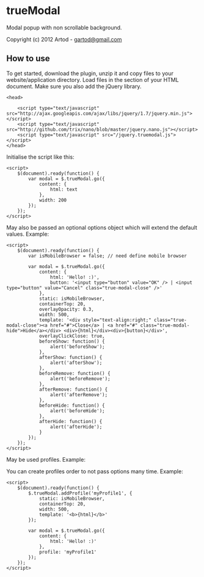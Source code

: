 trueModal
========

Modal popup with non scrollable background.

Copyright (c) 2012 Artod - gartod@gmail.com

How to use
----------

To get started, download the plugin, unzip it and copy files to your website/application directory.
Load files in the <head> section of your HTML document. Make sure you also add the jQuery library.

    <head>
		
        <script type="text/javascript" src="http://ajax.googleapis.com/ajax/libs/jquery/1.7/jquery.min.js"></script>
		<script type="text/javascript" src="http://github.com/trix/nano/blob/master/jquery.nano.js"></script>
        <script type="text/javascript" src="/jquery.truemodal.js"></script>
    </head>

Initialise the script like this:

    <script>
        $(document).ready(function() {
			var modal = $.trueModal.go({
				content: {
					html: text
				},
				width: 200
			});
        });
    </script>

May also be passed an optional options object which will extend the default values. Example:

    <script>
        $(document).ready(function() {
			var isMobileBrowser = false; // need define mobile browser
			
			var modal = $.trueModal.go({
				content: {
					html: 'Hello! :)',
					button: '<input type="button" value="OK" /> | <input type="button" value="Cancel" class="true-modal-close" />'
				},
				static: isMobileBrowser,
				containerTop: 20,
				overlayOpacity: 0.3,
				width: 500,
				template: '<div style="text-align:right;" class="true-modal-close"><a href="#">Close</a> | <a href="#" class="true-modal-hide">Hide</a></div> <div>{html}</div><div>{button}</div>',				
				overlayClickClose: true,				
				beforeShow: function() {
					alert('beforeShow');
				},
				afterShow: function() {
					alert('afterShow');
				},
				beforeRemove: function() {
					alert('beforeRemove');
				},
				afterRemove: function() {
					alert('afterRemove');
				},
				beforeHide: function() {
					alert('beforeHide');
				},
				afterHide: function() {
					alert('afterHide');
				}
			});
        });
    </script>

May be used profiles. Example:

You can create profiles order to not pass options many time. Example:

    <script>
        $(document).ready(function() {
			$.trueModal.addProfile('myProfile1', {
				static: isMobileBrowser,
				containerTop: 20,
				width: 500,
				template: '<b>{html}</b>'				
			});
			
			var modal = $.trueModal.go({
				content: {
					html: 'Hello! :)'
				},
				profile: 'myProfile1'
			});
        });
    </script>